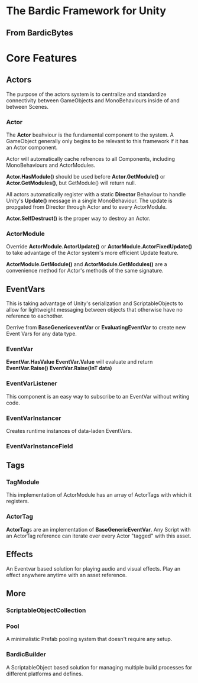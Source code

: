 # The Bardic Framework for Unity
## From BardicBytes

# Core Features
## Actors
The purpose of the actors system is to centralize and standardize connectivity between GameObjects and MonoBehaviours inside of and between Scenes.

### Actor
The **Actor** beahviour is the fundamental component to the system. A GameObject generally only begins to be relevant to this framework if it has an Actor component.

Actor will automatically cache refrences to all Components, including MonoBehaviours and ActorModules.

**Actor.HasModule<T>()** should be used before **Actor.GetModule<T>()** or **Actor.GetModules<T>()**, but GetModule() will return null. 

All actors automatically register with a static **Director** Behaviour to handle Unity's **Update()** message in a single MonoBehaviour. The update is propgated from Director through Actor and to every ActorModule. 

**Actor.SelfDestruct()** is the proper way to destroy an Actor.

### ActorModule
Override **ActorModule.ActorUpdate()** or **ActorModule.ActorFixedUpdate()** to take advantage of the Actor system's more efficient Update feature.

**ActorModule.GetModule<T>()** and **ActorModule.GetModules<T>()** are a convenience method for Actor's methods of the same signature.

## EventVars
This is taking advantage of Unity's serialization and ScriptableObjects to allow for lightweight messaging between objects that otherwise have no reference to eachother.

Derrive from **BaseGenericeventVar** or **EvaluatingEventVar** to create new Event Vars for any data type.

### EventVar
**EventVar.HasValue**
**EventVar.Value** will evaluate and return
**EventVar.Raise()**
**EventVar.Raise(InT data)**

### EventVarListener
This component is an easy way to subscribe to an EventVar without writing code.

### EventVarInstancer
Creates runtime instances of data-laden EventVars.
### EventVarInstanceField

## Tags
### TagModule
This implementation of ActorModule has an array of ActorTags with which it registers.

### ActorTag
**ActorTag**s are an implementation of **BaseGenericEventVar**. Any Script with an ActorTag reference can iterate over every Actor "tagged" with this asset.


## Effects
An Eventvar based solution for playing audio and visual effects. Play an effect anywhere anytime with an asset reference.

## More
### ScriptableObjectCollection

### Pool
A minimalistic Prefab pooling system that doesn't require any setup.

### BardicBuilder
A ScriptableObject based solution for managing multiple build processes for different platforms and defines.